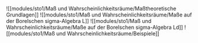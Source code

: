 ![[modules/sto1/Maß und Wahrscheinlichkeitsräume/Maßtheoretische Grundlagen]]
![[modules/sto1/Maß und Wahrscheinlichkeitsräume/Maße auf der Borelschen sigma-Algebra L]]
![[modules/sto1/Maß und Wahrscheinlichkeitsräume/Maße auf der Borelschen sigma-Algebra Ld]]
![[modules/sto1/Maß und Wahrscheinlichkeitsräume/Beispiele]]